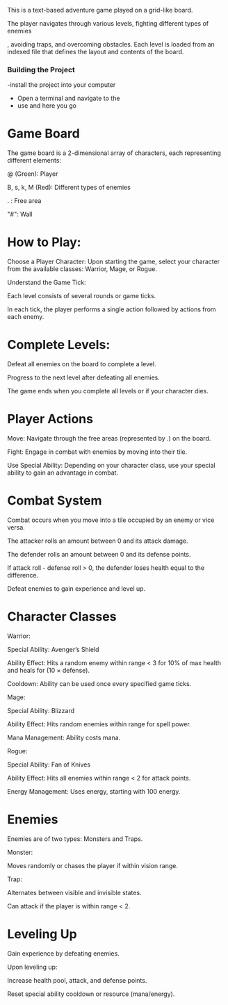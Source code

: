 This is a text-based adventure game played on a grid-like board.

The player navigates through various levels, fighting different types of enemies

, avoiding traps, and overcoming obstacles. Each level is loaded from an indexed file that defines the layout and contents of the board.

### Building the Project
-install the project into your computer
- Open a terminal and navigate to the 
- use  and here you go

# Game Board

The game board is a 2-dimensional array of characters, each representing different elements:

@ (Green): Player

B, s, k, M (Red): Different types of enemies

. : Free area

"#": Wall

# How to Play:
Choose a Player Character: Upon starting the game, select your character from the available classes: Warrior, Mage, or Rogue.

Understand the Game Tick:

Each level consists of several rounds or game ticks.

In each tick, the player performs a single action followed by actions from each enemy.

# Complete Levels:

Defeat all enemies on the board to complete a level.

Progress to the next level after defeating all enemies.

The game ends when you complete all levels or if your character dies.

# Player Actions

Move: Navigate through the free areas (represented by .) on the board.

Fight: Engage in combat with enemies by moving into their tile.

Use Special Ability: Depending on your character class, use your special ability to gain an advantage in combat.

# Combat System

Combat occurs when you move into a tile occupied by an enemy or vice versa.

The attacker rolls an amount between 0 and its attack damage.

The defender rolls an amount between 0 and its defense points.

If attack roll - defense roll > 0, the defender loses health equal to the difference.

Defeat enemies to gain experience and level up.

# Character Classes

Warrior:

Special Ability: Avenger’s Shield

Ability Effect: Hits a random enemy within range < 3 for 10% of max health and heals for (10 × defense).

Cooldown: Ability can be used once every specified game ticks.

Mage:

Special Ability: Blizzard

Ability Effect: Hits random enemies within range for spell power.

Mana Management: Ability costs mana.

Rogue:

Special Ability: Fan of Knives

Ability Effect: Hits all enemies within range < 2 for attack points.

Energy Management: Uses energy, starting with 100 energy.

# Enemies

Enemies are of two types: Monsters and Traps.

Monster:

Moves randomly or chases the player if within vision range.

Trap:

Alternates between visible and invisible states.

Can attack if the player is within range < 2.

# Leveling Up

Gain experience by defeating enemies.

Upon leveling up:

Increase health pool, attack, and defense points.

Reset special ability cooldown or resource (mana/energy).
